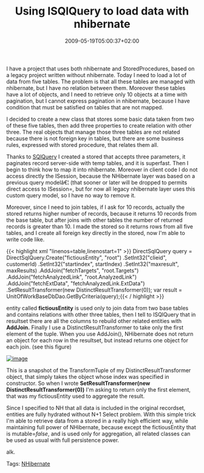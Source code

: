 ﻿---
title: "Using ISQlQuery to load data with nhibernate"
description: ""
date: 2009-05-19T05:00:37+02:00
draft: false
tags: [Nhibernate]
categories: [Nhibernate]
---
I have a project that uses both nhibernate and StoredProcedures, based on a legacy project written without nhibernate. Today I need to load a lot of data from five tables. The problem is that all these tables are managed with nhibernate, but I have no relation between them. Moreover these tables have a lot of objects, and I need to retrieve only 10 objects at a time with pagination, but I cannot express pagination in nhibernate, because I have condition that must be satisfied on tables that are not mapped.

I decided to create a new class that stores some basic data taken from two of these five tables, then add three properties to create relation with other three. The real objects that manage those three tables are not related because there is not foreign key in tables, but there are some business rules, expressed with stored procedure, that relates them all.

Thanks to [SQlQuery](https://www.hibernate.org/hib_docs/nhibernate/1.2/reference/en/html/querysql.html) I created a stored that accepts three parameters, it paginates record server-side with temp tables, and it is superfast. Then I begin to think how to map it into nhibernate. Moreover in client code I do not access directly the ISession, because the NHibernate layer was based on a previous query modelâ€¦ (that sooner or later will be dropped to permits direct access to ISession=, but for now all legacy nhibernate layer uses this custom query model, so I have no way to remove it.

Moreover, since I need to join tables, if I ask for 10 records, actually the stored returns higher number of records, because it returns 10 records from the base table, but after joins with other tables the number of returned records is greater than 10. I made the stored so it returns rows from all five tables, and I create all foreign key directly in the stored, now I'm able to write code like.

{{< highlight xml "linenos=table,linenostart=1" >}}
DirectSqlQuery query = DirectSqlQuery.Create("fictiousEntity", "root")
   .SetInt32("clieid", customerId)
   .SetInt32("startindex", startIndex)
   .SetInt32("maxresult", maxResults)
   .AddJoin("fetchTargets", "root.Targets")
   .AddJoin("fetchAnalyzedLink", "root.AnalyzedLink")
   .AddJoin("fetchExtData", "fetchAnalyzedLink.ExtData")
   .SetResultTransformer(new DistinctResultTransformer(0));
var result = UnitOfWorkBaseDbDao<fictiousEntity>.GetByCriteria(query);{{< / highlight >}}

<!-- Code inserted with Steve Dunn's Windows Live Writer Code Formatter Plugin.  http://dunnhq.com -->

entity called  **fictiousEntity** is used only to join data from two base tables and contains relations with other three tables, then I tell to ISQlQuery that in resultset there are all the columns to rebuild other related entities with  **AddJoin.** Finally I use a DistinctResultTransformer to take only the first element of the tuple. When you use AddJoin(), NHibernate does not return an object for each row in the resultset, but instead returns one object for each join. (see this figure)

[![image](https://www.codewrecks.com/blog/wp-content/uploads/2009/05/image-thumb2.png "image")](https://www.codewrecks.com/blog/wp-content/uploads/2009/05/image2.png)

This is a snapshot of the TransformTuple of my DistinctResultTransformer object, that simply takes the object whose index was specified in constructor. So when I wrote  **SetResultTransformer(new DistinctResultTransformer(0))** I'm asking to return only the first element, that was my fictiousEntity used to aggregate the result.

Since I specified to NH that all data is included in the original recordset, entities are fully hydrated without N+1 Select problem. With this simple trick I'm able to retrieve data from a stored in a really high efficient way, while maintaining full power of NHibernate, because except the fictiousEntity that is mutable=*false*, and is used only for aggregation, all related classes can be used as usual with full persistence power.

alk.

Tags: [NHibernate](http://technorati.com/tag/NHibernate)

